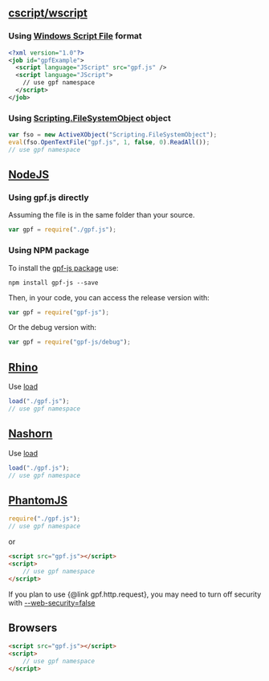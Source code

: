 ## [cscript/wscript](http://technet.microsoft.com/en-us/library/bb490887.aspx)

### Using [Windows Script File](https://en.wikipedia.org/wiki/Windows_Script_File) format

```xml
<?xml version="1.0"?>
<job id="gpfExample">
  <script language="JScript" src="gpf.js" />
  <script language="JScript">
    // use gpf namespace
  </script>
</job>
```

### Using [Scripting.FileSystemObject](https://msdn.microsoft.com/en-us/library/aa711216%28v=vs.71%29.aspx) object

```javascript
var fso = new ActiveXObject("Scripting.FileSystemObject");
eval(fso.OpenTextFile("gpf.js", 1, false, 0).ReadAll());
// use gpf namespace
```

## [NodeJS](http://nodejs.org/)

### Using gpf.js directly

Assuming the file is in the same folder than your source.

```javascript
var gpf = require("./gpf.js");
```

### Using NPM package

To install the [gpf-js package](https://www.npmjs.com/package/gpf-js) use:

`
npm install gpf-js --save
`

Then, in your code, you can access the release version with:

```javascript
var gpf = require("gpf-js");
```

Or the debug version with:

```javascript
var gpf = require("gpf-js/debug");
```

## [Rhino](https://developer.mozilla.org/en-US/docs/Mozilla/Projects/Rhino)

Use [load](https://developer.mozilla.org/en-US/docs/Mozilla/Projects/Rhino/Shell#load.28.5Bfilename.2C_....5D.29)

```javascript
load("./gpf.js");
// use gpf namespace
```

## [Nashorn](https://en.wikipedia.org/wiki/Nashorn_%28JavaScript_engine%29)

Use [load](https://wiki.openjdk.java.net/display/Nashorn/Nashorn+extensions)

```javascript
load("./gpf.js");
// use gpf namespace
```

## [PhantomJS](http://phantomjs.org/)

```javascript
require("./gpf.js");
// use gpf namespace
```

or

```html
<script src="gpf.js"></script>
<script>
    // use gpf namespace
</script>
```

If you plan to use {@link gpf.http.request}, you may need to turn off security with
[--web-security=false](http://phantomjs.org/api/command-line.html)   

## Browsers

```html
<script src="gpf.js"></script>
<script>
    // use gpf namespace
</script>
```
